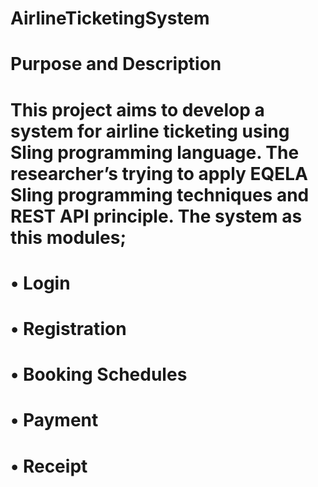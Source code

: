 # AirlineTicketingSystem
# Purpose and Description
# This project aims to develop a system for airline ticketing using Sling programming language. The researcher’s trying to apply EQELA Sling programming techniques and REST API principle. The system as this modules;
#   •	Login
#   •	Registration
#   •	Booking Schedules
#   •	Payment 
#   •	Receipt
